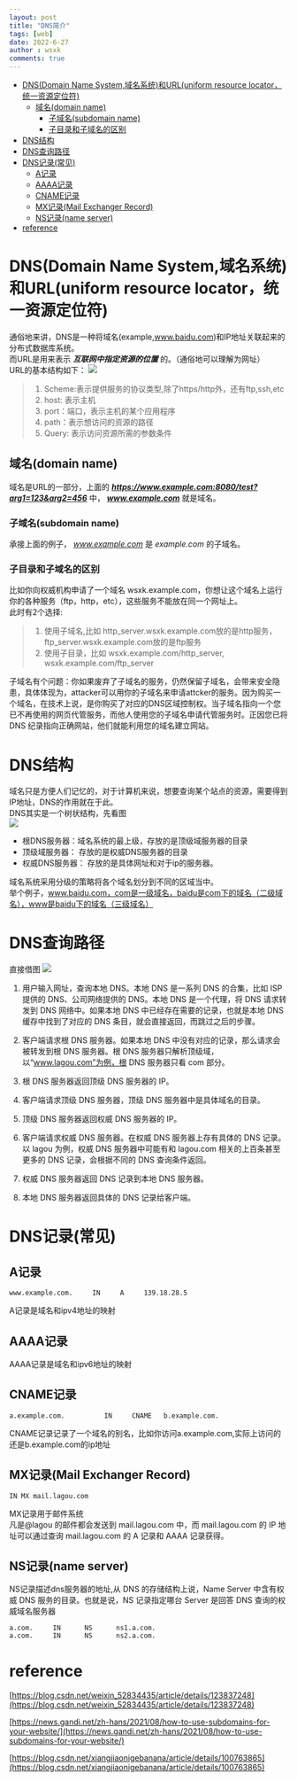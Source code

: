 ```yaml
---
layout: post
title: "DNS简介"
tags: [web]
date: 2022-6-27
author : wsxk
comments: true
---
```


- [DNS(Domain Name System,域名系统)和URL(uniform resource locator，统一资源定位符)<br>](#dnsdomain-name-system域名系统和urluniform-resource-locator统一资源定位符)
  - [域名(domain name)<br>](#域名domain-name)
    - [子域名(subdomain name)<br>](#子域名subdomain-name)
    - [子目录和子域名的区别<br>](#子目录和子域名的区别)
- [DNS结构<br>](#dns结构)
- [DNS查询路径<br>](#dns查询路径)
- [DNS记录(常见)<br>](#dns记录常见)
  - [A记录<br>](#a记录)
  - [AAAA记录<br>](#aaaa记录)
  - [CNAME记录<br>](#cname记录)
  - [MX记录(Mail Exchanger Record)<br>](#mx记录mail-exchanger-record)
  - [NS记录(name server)<br>](#ns记录name-server)
- [reference<br>](#reference)

# DNS(Domain Name System,域名系统)和URL(uniform resource locator，统一资源定位符)<br>
通俗地来讲，DNS是一种将域名(example,www.baidu.com)和IP地址关联起来的分布式数据库系统。<br>
而URL是用来表示 ***互联网中指定资源的位置*** 的。（通俗地可以理解为网址）<br>
URL的基本结构如下：
![](https://raw.githubusercontent.com/wsxk/wsxk_pictures/main/2022-6-27-DNS/20220627211255.png)
> 1. Scheme:表示提供服务的协议类型,除了https/http外，还有ftp,ssh,etc
> 2. host: 表示主机
> 3. port：端口，表示主机的某个应用程序
> 4. path：表示想访问的资源的路径
> 5. Query: 表示访问资源所需的参数条件

## 域名(domain name)<br>
域名是URL的一部分，上面的 ***https://www.example.com:8080/test?arg1=123&arg2=456*** 中， ***www.example.com*** 就是域名。<br>

### 子域名(subdomain name)<br>
承接上面的例子， *www.example.com* 是 *example.com* 的子域名。

### 子目录和子域名的区别<br>
比如你向权威机构申请了一个域名 wsxk.example.com，你想让这个域名上运行你的各种服务（ftp，http，etc），这些服务不能放在同一个网址上。<br>
此时有2个选择:
> 1. 使用子域名,比如 http_server.wsxk.example.com放的是http服务，ftp_server.wsxk.example.com放的是ftp服务
> 2. 使用子目录，比如 wsxk.example.com/http_server, wsxk.example.com/ftp_server

子域名有个问题：你如果废弃了子域名的服务，仍然保留子域名，会带来安全隐患，具体体现为，attacker可以用你的子域名来申请attcker的服务。因为购买一个域名，在技术上说，是你购买了对应的DNS区域控制权。当子域名指向一个您已不再使用的网页代管服务，而他人使用您的子域名申请代管服务时。正因您已将 DNS 纪录指向正确网站，他们就能利用您的域名建立网站。

# DNS结构<br>
域名只是方便人们记忆的，对于计算机来说，想要查询某个站点的资源，需要得到IP地址，DNS的作用就在于此。<br>
DNS其实是一个树状结构，先看图<br>
![](https://raw.githubusercontent.com/wsxk/wsxk_pictures/main/2022-6-27-DNS/20220627212314.png)

- 根DNS服务器：域名系统的最上级，存放的是顶级域服务器的目录
- 顶级域服务器： 存放的是权威DNS服务器的目录
- 权威DNS服务器： 存放的是具体网址和对于ip的服务器。
  
域名系统采用分级的策略将各个域名划分到不同的区域当中。<br>
举个例子，www.baidu.com，com是一级域名，baidu是com下的域名（二级域名），www是baidu下的域名（三级域名）<br>

# DNS查询路径<br>
直接借图
![](https://raw.githubusercontent.com/wsxk/wsxk_pictures/main/2022-6-27-DNS/20220627213324.png)

1. 用户输入网址，查询本地 DNS。本地 DNS 是一系列 DNS 的合集，比如 ISP 提供的 DNS、公司网络提供的 DNS。本地 DNS 是一个代理，将 DNS 请求转发到 DNS 网络中。如果本地 DNS 中已经存在需要的记录，也就是本地 DNS 缓存中找到了对应的 DNS 条目，就会直接返回，而跳过之后的步骤。

2. 客户端请求根 DNS 服务器。如果本地 DNS 中没有对应的记录，那么请求会被转发到根 DNS 服务器。根 DNS 服务器只解析顶级域，以“www.lagou.com”为例，根 DNS 服务器只看 com 部分。
3. 根 DNS 服务器返回顶级 DNS 服务器的 IP。
4. 客户端请求顶级 DNS 服务器，顶级 DNS 服务器中是具体域名的目录。
5. 顶级 DNS 服务器返回权威 DNS 服务器的 IP。
6. 客户端请求权威 DNS 服务器。在权威 DNS 服务器上存有具体的 DNS 记录。以 lagou 为例，权威 DNS 服务器中可能有和 lagou.com 相关的上百条甚至更多的 DNS 记录，会根据不同的 DNS 查询条件返回。
7. 权威 DNS 服务器返回 DNS 记录到本地 DNS 服务器。
8. 本地 DNS 服务器返回具体的 DNS 记录给客户端。

# DNS记录(常见)<br>
## A记录<br>
```DNS
www.example.com.     IN     A     139.18.28.5
```
A记录是域名和ipv4地址的映射

## AAAA记录<br>
AAAA记录是域名和ipv6地址的映射

## CNAME记录<br>
```dns
a.example.com.          IN     CNAME   b.example.com.
```
CNAME记录记录了一个域名的别名，比如你访问a.example.com,实际上访问的还是b.example.com的ip地址

## MX记录(Mail Exchanger Record)<br>
```dns
IN MX mail.lagou.com
```
MX记录用于邮件系统<br>
凡是@lagou 的邮件都会发送到 mail.lagou.com 中，而 mail.lagou.com 的 IP 地址可以通过查询 mail.lagou.com 的 A 记录和 AAAA 记录获得。

## NS记录(name server)<br>
NS记录描述dns服务器的地址,从 DNS 的存储结构上说，Name Server 中含有权威 DNS 服务的目录。也就是说，NS 记录指定哪台 Server 是回答 DNS 查询的权威域名服务器
```dns
a.com.     IN      NS      ns1.a.com.
a.com.     IN      NS      ns2.a.com.
```

# reference<br>
[https://blog.csdn.net/weixin_52834435/article/details/123837248](https://blog.csdn.net/weixin_52834435/article/details/123837248)

[https://news.gandi.net/zh-hans/2021/08/how-to-use-subdomains-for-your-website/](https://news.gandi.net/zh-hans/2021/08/how-to-use-subdomains-for-your-website/)

[https://blog.csdn.net/xiangjiaonigebanana/article/details/100763865](https://blog.csdn.net/xiangjiaonigebanana/article/details/100763865)